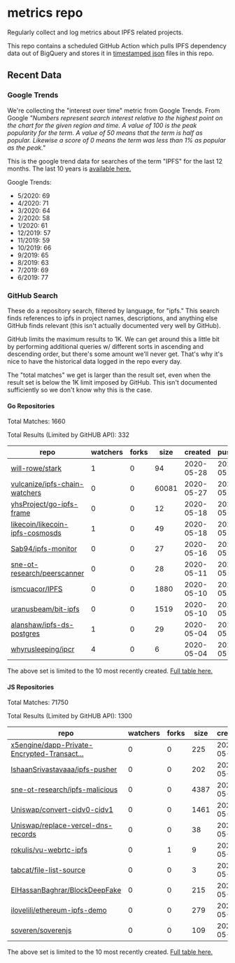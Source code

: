 # metrics repo

Regularly collect and log metrics about IPFS related projects.

This repo contains a scheduled GitHub Action which pulls IPFS dependency data out of BigQuery and stores it 
in [timestamped json](./logs) files in this repo.

## Recent Data

### Google Trends

We're collecting the "interest over time" metric from Google Trends. From Google *"Numbers 
represent search interest relative to the highest point on the chart for the given region and 
time. A value of 100 is the peak popularity for the term. A value of 50 means that the term is 
half as popular. Likewise a score of 0 means the term was less than 1% as popular as the peak."*

This is the google trend data for searches of the term "IPFS" for the
last 12 months. The last 10 years is [available here.](./results/google-trends.md)



Google Trends:
*  5/2020: 69
*  4/2020: 71
*  3/2020: 64
*  2/2020: 58
*  1/2020: 61
*  12/2019: 57
*  11/2019: 59
*  10/2019: 66
*  9/2019: 65
*  8/2019: 63
*  7/2019: 69
*  6/2019: 77

### GitHub Search

These do a repository search, filtered by language, for "ipfs." This search
finds references to ipfs in project names, descriptions, and anything else
GitHub finds relevant (this isn't actually documented very well by GitHub).

GitHub limits the maximum results to 1K. We can get around this a little bit
by performing additional queries w/ different sorts in ascending and descending
order, but there's some amount we'll never get. That's why it's nice to have
the historical data logged in the repo every day.

The "total matches" we get is larger than the result set, even when the result
set is below the 1K limit imposed by GitHub. This isn't documented sufficiently
so we don't know why this is the case.

#### Go Repositories

Total Matches: 1660

Total Results (Limited by GitHUB API): 332

| repo | watchers | forks | size | created | pushed |
| ---- | -------- | ----- | ---- | ------- | ------ |
| [will-rowe/stark](https://github.com/will-rowe/stark)| 1 | 0 | 94| 2020-05-28 | 2020-05-28 |
| [vulcanize/ipfs-chain-watchers](https://github.com/vulcanize/ipfs-chain-watchers)| 0 | 0 | 60081| 2020-05-27 | 2020-05-28 |
| [yhsProject/go-ipfs-frame](https://github.com/yhsProject/go-ipfs-frame)| 0 | 0 | 12| 2020-05-18 | 2020-05-19 |
| [likecoin/likecoin-ipfs-cosmosds](https://github.com/likecoin/likecoin-ipfs-cosmosds)| 1 | 0 | 49| 2020-05-18 | 2020-05-18 |
| [Sab94/ipfs-monitor](https://github.com/Sab94/ipfs-monitor)| 0 | 0 | 27| 2020-05-16 | 2020-05-23 |
| [sne-ot-research/peerscanner](https://github.com/sne-ot-research/peerscanner)| 0 | 0 | 28| 2020-05-11 | 2020-05-15 |
| [ismcuacor/IPFS](https://github.com/ismcuacor/IPFS)| 0 | 0 | 1880| 2020-05-10 | 2020-05-18 |
| [uranusbeam/bit-ipfs](https://github.com/uranusbeam/bit-ipfs)| 0 | 0 | 1519| 2020-05-10 | 2020-05-10 |
| [alanshaw/ipfs-ds-postgres](https://github.com/alanshaw/ipfs-ds-postgres)| 1 | 0 | 29| 2020-05-04 | 2020-05-06 |
| [whyrusleeping/ipcr](https://github.com/whyrusleeping/ipcr)| 4 | 0 | 6| 2020-05-04 | 2020-05-04 |


The above set is limited to the 10 most recently created. 
[Full table here.](./results/repo_search_go.md)

#### JS Repositories

Total Matches: 71750

Total Results (Limited by GitHUB API): 1300

| repo | watchers | forks | size | created | pushed |
| ---- | -------- | ----- | ---- | ------- | ------ |
| [x5engine/dapp-Private-Encrypted-Transact...](https://github.com/x5engine/dapp-Private-Encrypted-Transaction)| 0 | 0 | 225| 2020-05-27 | 2020-05-28 |
| [IshaanSrivastavaaa/ipfs-pusher](https://github.com/IshaanSrivastavaaa/ipfs-pusher)| 0 | 0 | 202| 2020-05-27 | 2020-05-27 |
| [sne-ot-research/ipfs-malicious](https://github.com/sne-ot-research/ipfs-malicious)| 0 | 0 | 4387| 2020-05-26 | 2020-05-28 |
| [Uniswap/convert-cidv0-cidv1](https://github.com/Uniswap/convert-cidv0-cidv1)| 0 | 0 | 1461| 2020-05-26 | 2020-05-26 |
| [Uniswap/replace-vercel-dns-records](https://github.com/Uniswap/replace-vercel-dns-records)| 0 | 0 | 38| 2020-05-26 | 2020-05-27 |
| [rokulis/vu-webrtc-ipfs](https://github.com/rokulis/vu-webrtc-ipfs)| 0 | 1 | 9| 2020-05-24 | 2020-05-25 |
| [tabcat/file-list-source](https://github.com/tabcat/file-list-source)| 0 | 0 | 3| 2020-05-24 | 2020-05-24 |
| [ElHassanBaghrar/BlockDeepFake](https://github.com/ElHassanBaghrar/BlockDeepFake)| 0 | 0 | 215| 2020-05-24 | 2020-05-24 |
| [ilovelili/ethereum-ipfs-demo](https://github.com/ilovelili/ethereum-ipfs-demo)| 0 | 0 | 279| 2020-05-24 | 2020-05-24 |
| [soveren/soverenjs](https://github.com/soveren/soverenjs)| 0 | 0 | 109| 2020-05-24 | 2020-05-25 |


The above set is limited to the 10 most recently created. 
[Full table here.](./results/repo_search_js.md)
